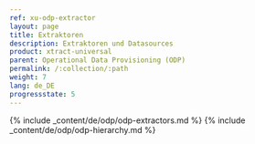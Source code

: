 ```yaml
---
ref: xu-odp-extractor
layout: page
title: Extraktoren
description: Extraktoren und Datasources
product: xtract-universal
parent: Operational Data Provisioning (ODP)
permalink: /:collection/:path
weight: 7
lang: de_DE
progressstate: 5
---
```


{% include _content/de/odp/odp-extractors.md %} 
{% include _content/de/odp/odp-hierarchy.md %} 

